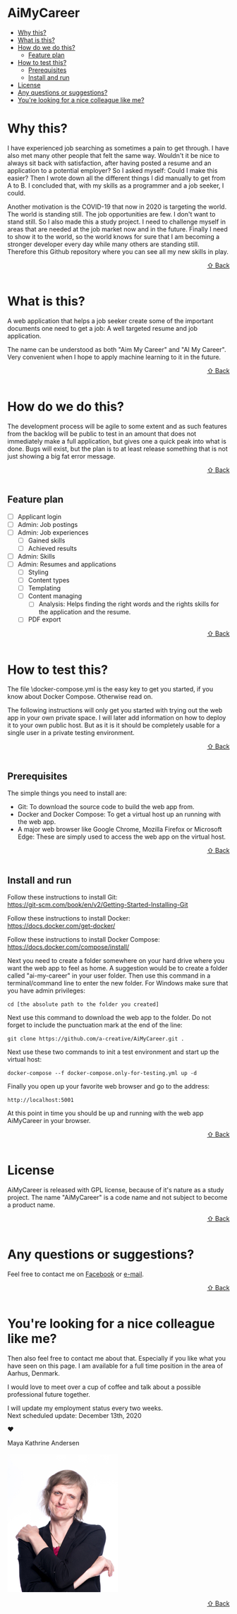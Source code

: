 # AiMyCareer

* [Why this?](#why-this)  
* [What is this?](#what-is-this)
* [How do we do this?](#how-do-we-do-this)
    * [Feature plan](#feature-plan)  
* [How to test this?](#how-to-test-this)  
    * [Prerequisites](#prerequisites)  
    * [Install and run](#install-and-run)
* [License](#license)
* [Any questions or suggestions?](#any-questions-or-suggestions)  
* [You're looking for a nice colleague like me?](#youre-looking-for-a-nice-colleague-like-me)  

# Why this?

I have experienced job searching as sometimes a pain to get through. I have also met many other people that felt the same way. Wouldn't it be nice to always sit back with satisfaction, after having posted a resume and an application to a potential employer? So I asked myself: Could I make this easier? Then I wrote down all the different things I did manually to get from A to B. I concluded that, with my skills as a programmer and a job seeker, I could.

Another motivation is the COVID-19 that now in 2020 is targeting the world. The world is standing still. The job opportunities are few. I don't want to stand still. So I also made this a study project. I need to challenge myself in areas that are needed at the job market now and in the future. Finally I need to show it to the world, so the world knows for sure that I am becoming a stronger developer every day while many others are standing still. Therefore this Github repository where you can see all my new skills in play.
[<div style="text-align: right">⇧ Back</div>](#AiMyCareer)
&nbsp;  

# What is this?

A web application that helps a job seeker create some of the important documents one need to get a job: A well targeted resume and job application.  

The name can be understood as both "Aim My Career" and "AI My Career". Very convenient when I hope to apply machine learning to it in the future.

[<div style="text-align: right">⇧ Back</div>](#AiMyCareer)
&nbsp;  

# How do we do this?

The development process will be agile to some extent and as such features from the backlog will be public to test in an amount that does not immediately make a full application, but gives one a quick peak into what is done. Bugs will exist, but the plan is to at least release something that is not just showing a big fat error message. 
[<div style="text-align: right">⇧ Back</div>](#AiMyCareer)
&nbsp;  

## Feature plan

- [ ] Applicant login
- [ ] Admin: Job postings
- [ ] Admin: Job experiences
    - [ ] Gained skills
    - [ ] Achieved results
- [ ] Admin: Skills
- [ ] Admin: Resumes and applications
    - [ ] Styling
    - [ ] Content types
    - [ ] Templating
    - [ ] Content managing
        - [ ] Analysis: Helps finding the right words and the rights skills for the application and the resume.
    - [ ] PDF export  

[<div style="text-align: right">⇧ Back</div>](#AiMyCareer)
&nbsp;  

# How to test this?

The file \docker-compose.yml is the easy key to get you started, if you know about Docker Compose. Otherwise read on.

The following instructions will only get you started with trying out the web app in your own private space. I will later add information on how to deploy it to your own public host. But as it is it should be completely usable for a single user in a private testing environment.   
[<div style="text-align: right">⇧ Back</div>](#AiMyCareer)
&nbsp;  

## Prerequisites

The simple things you need to install are:

- Git: To download the source code to build the web app from.
- Docker and Docker Compose: To get a virtual host up an running with the web app.
- A major web browser like Google Chrome, Mozilla Firefox or Microsoft Edge: These are simply used to access the web app on the virtual host.  

[<div style="text-align: right">⇧ Back</div>](#AiMyCareer)
&nbsp;  


## Install and run

Follow these instructions to install Git:  
https://git-scm.com/book/en/v2/Getting-Started-Installing-Git

Follow these instructions to install Docker:  
https://docs.docker.com/get-docker/

Follow these instructions to install Docker Compose:  
https://docs.docker.com/compose/install/

Next you need to create a folder somewhere on your hard drive where you want the web app to feel as home. A suggestion would be to create a folder called "ai-my-career" in your user folder. Then use this command in a terminal/command line to enter the new folder. For Windows make sure that you have admin privileges:   
```
cd [the absolute path to the folder you created]
```
Next use this command to download the web app to the folder. Do not forget to include the punctuation mark at the end of the line:
```
git clone https://github.com/a-creative/AiMyCareer.git .
```
Next use these two commands to init a test environment and start up the virtual host:
```
docker-compose --f docker-compose.only-for-testing.yml up -d
```
Finally you open up your favorite web browser and go to the address:
```
http://localhost:5001
```
At this point in time you should be up and running with the web app AiMyCareer in your browser.  
[<div style="text-align: right">⇧ Back</div>](#AiMyCareer)
&nbsp;  

# License

AiMyCareer is released with GPL license, because of it's nature as a study project. The name "AiMyCareer" is a code name and not subject to become a product name.
[<div style="text-align: right">⇧ Back</div>](#AiMyCareer)
&nbsp;  

# Any questions or suggestions?

Feel free to contact me on [Facebook](https://www.facebook.com/maya.kathrine.andersen) or [e-mail](mailto:m.andersen.post@gmail.com).
[<div style="text-align: right">⇧ Back</div>](#AiMyCareer)
&nbsp;  

# You're looking for a nice colleague like me?

Then also feel free to contact me about that. Especially if you like what you have seen on this page. I am available for a full time position in the area of Aarhus, Denmark.

I would love to meet over a cup of coffee and talk about a possible professional future together. 

I will update my employment status every two weeks.  
Next scheduled update: December 13th, 2020

❤️

Maya Kathrine Andersen
&nbsp;  
&nbsp;  
![Profile image](./README/profile_250.jpg)
[<div style="text-align: right">⇧ Back</div>](#AiMyCareer)

